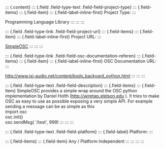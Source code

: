 ::: {.content}
::: {.field .field-type-text .field-field-project-type}
::: {.field-items}
::: {.field-item}
::: {.field-label-inline-first}
Project Type:
:::

Programming Language Library
:::
:::
:::

::: {.field .field-type-link .field-field-project-url}
::: {.field-items}
::: {.field-item}
::: {.field-label-inline-first}
Project URL:
:::

[SimpleOSC](http://www.ixi-audio.net/content/body_backyard_python.html)
:::
:::
:::

::: {.field .field-type-link .field-field-osc-documentation-referen}
::: {.field-items}
::: {.field-item}
::: {.field-label-inline-first}
OSC Documentation URL:
:::

<http://www.ixi-audio.net/content/body_backyard_python.html>
:::
:::
:::

::: {.field .field-type-text .field-field-description}
::: {.field-items}
::: {.field-item}
SimpleOSC provides a simple wrap around the OSC python implementation by
Daniel Holth (http://wiretap.stetson.edu ). It tries to make OSC as easy
to use as possible exposing a very simple API. For example sending a
message can be as simple as this\
import osc\
osc.init()\
osc.sendMsg( \'/test\', 999)
:::
:::
:::

::: {.field .field-type-text .field-field-platform}
::: {.field-label}
Platform:
:::

::: {.field-items}
::: {.field-item}
Any / Platform Independent
:::
:::
:::
:::
